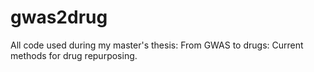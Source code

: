 # gwas2drug
All code used during my master's thesis: From GWAS to drugs: Current methods for drug repurposing. 
